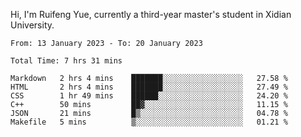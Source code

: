 Hi, I'm Ruifeng Yue, currently a third-year master's student in Xidian University.

<!--
**yrf105/yrf105** is a ✨ _special_ ✨ repository because its `README.md` (this file) appears on your GitHub profile.

Here are some ideas to get you started:

- 🔭 I’m currently working on ...
- 🌱 I’m currently learning ...
- 👯 I’m looking to collaborate on ...
- 🤔 I’m looking for help with ...
- 💬 Ask me about ...
- 📫 How to reach me: ...
- 😄 Pronouns: ...
- ⚡ Fun fact: ...
-->

<!--START_SECTION:waka-->

```text
From: 13 January 2023 - To: 20 January 2023

Total Time: 7 hrs 31 mins

Markdown   2 hrs 4 mins    ███████░░░░░░░░░░░░░░░░░░   27.58 %
HTML       2 hrs 4 mins    ███████░░░░░░░░░░░░░░░░░░   27.49 %
CSS        1 hr 49 mins    ██████░░░░░░░░░░░░░░░░░░░   24.20 %
C++        50 mins         ██▓░░░░░░░░░░░░░░░░░░░░░░   11.15 %
JSON       21 mins         █▒░░░░░░░░░░░░░░░░░░░░░░░   04.78 %
Makefile   5 mins          ▒░░░░░░░░░░░░░░░░░░░░░░░░   01.21 %
```

<!--END_SECTION:waka-->

